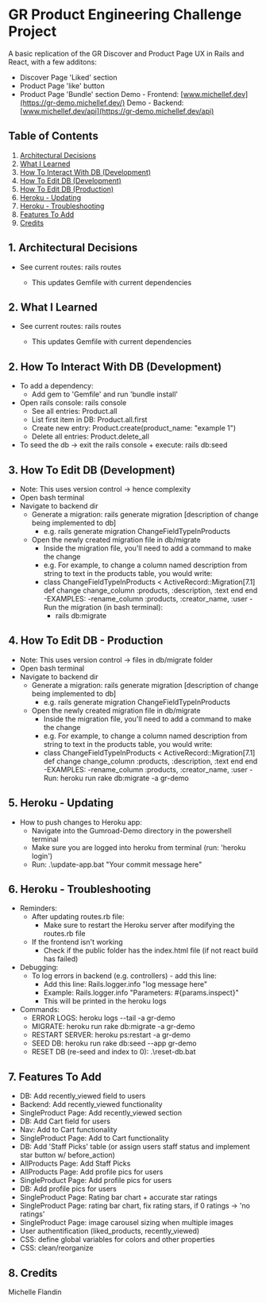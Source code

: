 # GR Product Engineering Challenge Project 

A basic replication of the GR Discover and Product Page UX in Rails and React, with a few additons:
- Discover Page 'Liked' section
- Product Page 'like' button
- Product Page 'Bundle' section
Demo - Frontend: [www.michellef.dev](https://gr-demo.michellef.dev/)
Demo - Backend:  [www.michellef.dev/api](https://gr-demo.michellef.dev/api)


## Table of Contents
1. [Architectural Decisions](#architectural-decisions)
2. [What I Learned](#what-I-learned)
2. [How To Interact With DB (Development)](#how-to-db-development)
3. [How To Edit DB (Development)](#how-to-edit-db-development)
4. [How To Edit DB (Production)](#how-to-edit-db-production)
5. [Heroku - Updating](#heroku-troubleshooting)
6. [Heroku - Troubleshooting](#heroku-troubleshooting)
7. [Features To Add](#features-to-add)
8. [Credits](#credits)


## 1. Architectural Decisions<a name="how-to-basics"></a>
- See current routes: rails routes

  - This updates Gemfile with current dependencies


## 2. What I Learned<a name="what-I-learned"></a>
- See current routes: rails routes

  - This updates Gemfile with current dependencies


## 2. How To Interact With DB (Development)<a name="how-to-db-development"></a>
- To add a dependency:
  - Add gem to 'Gemfile' and run 'bundle install'
- Open rails console: rails console
  - See all entries: Product.all
  - List first item in DB: Product.all.first 
  - Create new entry: Product.create(product_name: "example 1")
  - Delete all entries: Product.delete_all
- To seed the db -> exit the rails console + execute: rails db:seed


## 3. How To Edit DB (Development) <a name="how-to-edit-db-development"></a>
- Note: This uses version control -> hence complexity
- Open bash terminal 
- Navigate to backend dir
  - Generate a migration: rails generate migration [description of change being implemented to db]
    - e.g. rails generate migration ChangeFieldTypeInProducts
  - Open the newly created migration file in db/migrate
    - Inside the migration file, you'll need to add a command to make the change
    - e.g. For example, to change a column named description from string to text in the products table, you   would write:
    - class ChangeFieldTypeInProducts < ActiveRecord::Migration[7.1]
        def change
          change_column :products, :description, :text
        end
      end
      -EXAMPLES: 
        -rename_column :products, :creator_name, :user
    -Run the migration (in bash terminal): 
      - rails db:migrate


## 4. How To Edit DB - Production <a name="how-to-edit-db-production"></a>
- Note: This uses version control -> files in db/migrate folder
- Open bash terminal 
- Navigate to backend dir
  - Generate a migration: rails generate migration [description of change being implemented to db]
    - e.g. rails generate migration ChangeFieldTypeInProducts
  - Open the newly created migration file in db/migrate
    - Inside the migration file, you'll need to add a command to make the change
    - e.g. For example, to change a column named description from string to text in the products table, you   would write:
    - class ChangeFieldTypeInProducts < ActiveRecord::Migration[7.1]
        def change
          change_column :products, :description, :text
        end
      end
      -EXAMPLES: 
        -rename_column :products, :creator_name, :user
  -Run: heroku run rake db:migrate -a gr-demo


## 5. Heroku - Updating <a name="heroku-updating"></a>
- How to push changes to Heroku app:
  - Navigate into the Gumroad-Demo directory in the powershell terminal
  - Make sure you are logged into heroku from terminal (run: 'heroku login')
  - Run: .\update-app.bat "Your commit message here"


## 6. Heroku - Troubleshooting <a name="heroku-troubleshooting"></a>
- Reminders:
  - After updating routes.rb file: 
    - Make sure to restart the Heroku server after modifying the routes.rb file 
  - If the frontend isn't working
    - Check if the public folder has the index.html file (if not react build has failed)
- Debugging: 
  - To log errors in backend (e.g. controllers) - add this line: 
    - Add this line: Rails.logger.info "log message here"
    - Example: Rails.logger.info "Parameters: #{params.inspect}" 
    - This will be printed in the heroku logs
- Commands:
  - ERROR LOGS: heroku logs --tail -a gr-demo
  - MIGRATE: heroku run rake db:migrate -a gr-demo
  - RESTART SERVER: heroku ps:restart -a gr-demo
  - SEED DB: heroku run rake db:seed --app gr-demo
  - RESET DB (re-seed and index to 0): .\reset-db.bat


## 7. Features To Add <a name="features-to-add"></a>
- DB: Add recently_viewed field to users
- Backend: Add recently_viewed functionality
- SingleProduct Page: Add recently_viewed section
- DB: Add Cart field for users
- Nav: Add to Cart functionality
- SingleProduct Page: Add to Cart functionality
- DB: Add 'Staff Picks' table (or assign users staff status and implement star button w/ before_action)
- AllProducts Page: Add Staff Picks
- AllProducts Page: Add profile pics for users
- SingleProduct Page: Add profile pics for users
- DB: Add profile pics for users
- SingleProduct Page: Rating bar chart + accurate star ratings
- SingleProduct Page: rating bar chart, fix rating stars, if 0 ratings -> 'no ratings'
- SingleProduct Page: image carousel sizing when multiple images
- User authentification (liked_products, recently_viewed)
- CSS: define global variables for colors and other properties
- CSS: clean/reorganize


## 8. Credits <a name="credits"></a>
Michelle Flandin